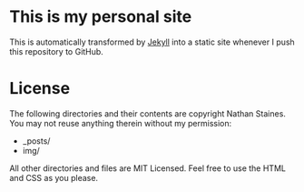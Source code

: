 # This is my personal site

This is automatically transformed by [Jekyll](http://jekyllrb.com/) into a static site whenever I push this repository to GitHub.

# License

The following directories and their contents are copyright Nathan Staines. You may not reuse anything therein without my permission:

+ _posts/
+ img/

All other directories and files are MIT Licensed. Feel free to use the HTML and CSS as you please.
